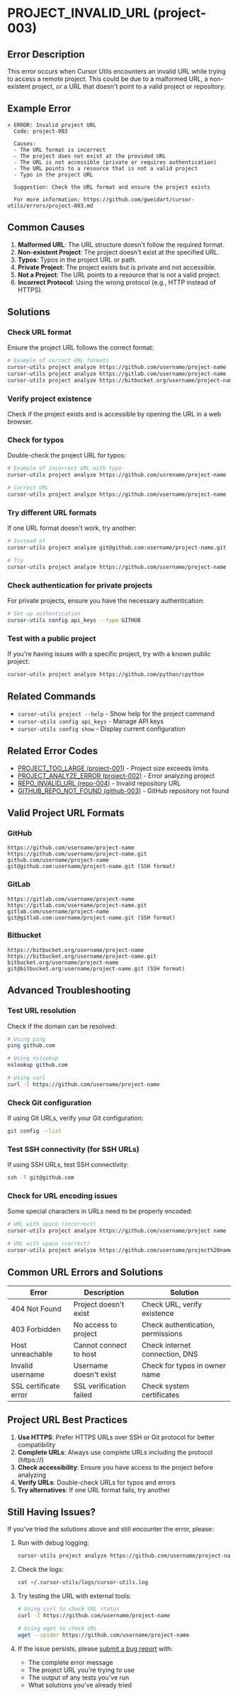 # PROJECT_INVALID_URL (project-003)

## Error Description

This error occurs when Cursor Utils encounters an invalid URL while trying to access a remote project. This could be due to a malformed URL, a non-existent project, or a URL that doesn't point to a valid project or repository.

## Example Error

```
× ERROR: Invalid project URL
  Code: project-003
  
  Causes:
  - The URL format is incorrect
  - The project does not exist at the provided URL
  - The URL is not accessible (private or requires authentication)
  - The URL points to a resource that is not a valid project
  - Typo in the project URL
  
  Suggestion: Check the URL format and ensure the project exists
  
  For more information: https://github.com/gweidart/cursor-utils/errors/project-003.md
```

## Common Causes

1. **Malformed URL**: The URL structure doesn't follow the required format.
2. **Non-existent Project**: The project doesn't exist at the specified URL.
3. **Typos**: Typos in the project URL or path.
4. **Private Project**: The project exists but is private and not accessible.
5. **Not a Project**: The URL points to a resource that is not a valid project.
6. **Incorrect Protocol**: Using the wrong protocol (e.g., HTTP instead of HTTPS).

## Solutions

### Check URL format

Ensure the project URL follows the correct format:

```bash
# Example of correct URL formats
cursor-utils project analyze https://github.com/username/project-name
cursor-utils project analyze https://gitlab.com/username/project-name
cursor-utils project analyze https://bitbucket.org/username/project-name
```

### Verify project existence

Check if the project exists and is accessible by opening the URL in a web browser.

### Check for typos

Double-check the project URL for typos:

```bash
# Example of incorrect URL with typo
cursor-utils project analyze https://github.com/usrename/project-name  # 'usrename' instead of 'username'

# Correct URL
cursor-utils project analyze https://github.com/username/project-name
```

### Try different URL formats

If one URL format doesn't work, try another:

```bash
# Instead of
cursor-utils project analyze git@github.com:username/project-name.git

# Try
cursor-utils project analyze https://github.com/username/project-name
```

### Check authentication for private projects

For private projects, ensure you have the necessary authentication:

```bash
# Set up authentication
cursor-utils config api_keys --type GITHUB
```

### Test with a public project

If you're having issues with a specific project, try with a known public project:

```bash
cursor-utils project analyze https://github.com/python/cpython
```

## Related Commands

- `cursor-utils project --help` - Show help for the project command
- `cursor-utils config api_keys` - Manage API keys
- `cursor-utils config show` - Display current configuration

## Related Error Codes

- [PROJECT_TOO_LARGE (project-001)](project-001.md) - Project size exceeds limits
- [PROJECT_ANALYZE_ERROR (project-002)](project-002.md) - Error analyzing project
- [REPO_INVALID_URL (repo-004)](repo-004.md) - Invalid repository URL
- [GITHUB_REPO_NOT_FOUND (github-003)](github-003.md) - GitHub repository not found

## Valid Project URL Formats

### GitHub

```
https://github.com/username/project-name
https://github.com/username/project-name.git
github.com/username/project-name
git@github.com:username/project-name.git (SSH format)
```

### GitLab

```
https://gitlab.com/username/project-name
https://gitlab.com/username/project-name.git
gitlab.com/username/project-name
git@gitlab.com:username/project-name.git (SSH format)
```

### Bitbucket

```
https://bitbucket.org/username/project-name
https://bitbucket.org/username/project-name.git
bitbucket.org/username/project-name
git@bitbucket.org:username/project-name.git (SSH format)
```

## Advanced Troubleshooting

### Test URL resolution

Check if the domain can be resolved:

```bash
# Using ping
ping github.com

# Using nslookup
nslookup github.com

# Using curl
curl -I https://github.com/username/project-name
```

### Check Git configuration

If using Git URLs, verify your Git configuration:

```bash
git config --list
```

### Test SSH connectivity (for SSH URLs)

If using SSH URLs, test SSH connectivity:

```bash
ssh -T git@github.com
```

### Check for URL encoding issues

Some special characters in URLs need to be properly encoded:

```bash
# URL with space (incorrect)
cursor-utils project analyze https://github.com/username/project name

# URL with space (correct)
cursor-utils project analyze https://github.com/username/project%20name
```

## Common URL Errors and Solutions

| Error | Description | Solution |
|-------|-------------|----------|
| 404 Not Found | Project doesn't exist | Check URL, verify existence |
| 403 Forbidden | No access to project | Check authentication, permissions |
| Host unreachable | Cannot connect to host | Check internet connection, DNS |
| Invalid username | Username doesn't exist | Check for typos in owner name |
| SSL certificate error | SSL verification failed | Check system certificates |

## Project URL Best Practices

1. **Use HTTPS**: Prefer HTTPS URLs over SSH or Git protocol for better compatibility
2. **Complete URLs**: Always use complete URLs including the protocol (https://)
3. **Check accessibility**: Ensure you have access to the project before analyzing
4. **Verify URLs**: Double-check URLs for typos and errors
5. **Try alternatives**: If one URL format fails, try another

## Still Having Issues?

If you've tried the solutions above and still encounter the error, please:

1. Run with debug logging:
   ```bash
   cursor-utils project analyze https://github.com/username/project-name --debug
   ```

2. Check the logs:
   ```bash
   cat ~/.cursor-utils/logs/cursor-utils.log
   ```

3. Try testing the URL with external tools:
   ```bash
   # Using curl to check URL status
   curl -I https://github.com/username/project-name
   
   # Using wget to check URL
   wget --spider https://github.com/username/project-name
   ```

4. If the issue persists, please [submit a bug report](https://github.com/gweidart/cursor-utils/issues) with:
   - The complete error message
   - The project URL you're trying to use
   - The output of any tests you've run
   - What solutions you've already tried 